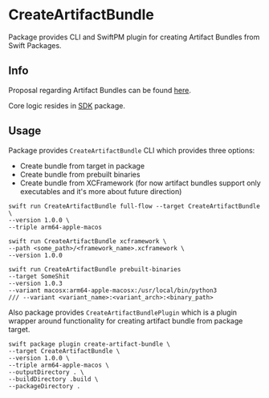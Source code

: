 # CreateArtifactBundle

Package provides CLI and SwiftPM plugin for creating Artifact Bundles from Swift Packages.

## Info

Proposal regarding Artifact Bundles can be found [here](https://github.com/apple/swift-evolution/blob/main/proposals/0305-swiftpm-binary-target-improvements.md).

Core logic resides in [SDK](https://github.com/aleksproger/create-artifact-bundle-kit.git) package.

## Usage

Package provides `CreateArtifactBundle` CLI which provides three options: 
- Create bundle from target in package
- Create bundle from prebuilt binaries
- Create bundle from XCFramework (for now artifact bundles support only executables and it's more about future direction)

```shell
swift run CreateArtifactBundle full-flow --target CreateArtifactBundle \
--version 1.0.0 \
--triple arm64-apple-macos

swift run CreateArtifactBundle xcframework \
--path <some_path>/<framework_name>.xcframework \
--version 1.0.0

swift run CreateArtifactBundle prebuilt-binaries 
--target SomeShit 
--version 1.0.3 
--variant macosx:arm64-apple-macosx:/usr/local/bin/python3
/// --variant <variant_name>:<variant_arch>:<binary_path> 

```

Also package provides `CreateArtifactBundlePlugin` which is a plugin wrapper around functionality for creating artifact bundle from package target.

```shell
swift package plugin create-artifact-bundle \
--target CreateArtifactBundle \
--version 1.0.0 \
--triple arm64-apple-macos \
--outputDirectory . \
--buildDirectory .build \
--packageDirectory .
```
